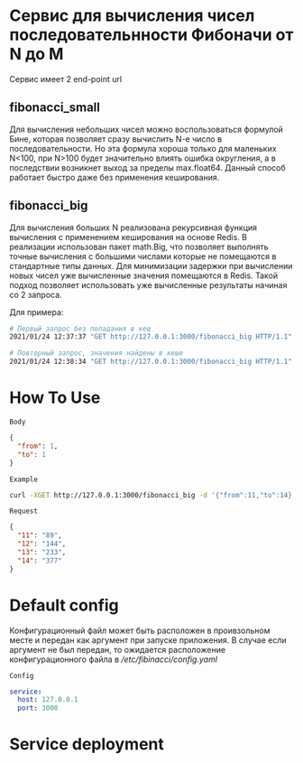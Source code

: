 # Сервис для вычисления чисел последовательнности Фибоначи от N до M

Сервис имеет 2 end-point url

## fibonacci_small
Для вычисления небольших чисел можно воспользоваться формулой Бине,
которая позволяет сразу вычислить N-e число в последовательности.
Но эта формула хороша только для маленьких N<100, при N>100 будет
значительно влиять ошибка округления, а в последствии возникнет выход
за пределы max.float64. Данный способ работает быстро даже без применения
кеширования.

## fibonacci_big
Для вычисления больших N реализована рекурсивная функция вычисления
с применением кеширования на основе Redis.
В реализации использован пакет math.Big, что позволяет выполнять
точные вычисления с большими числами которые не помещаются в стандартные типы
данных.
Для минимизации задержки при вычислении новых чисел уже вычисленные
значения помещаются в Redis. Такой подход позволяет использовать уже
вычисленные результаты начиная со 2 запроса.

Для примера:
```bash
# Первый запрос без попадания в кеш
2021/01/24 12:37:37 "GET http://127.0.0.1:3000/fibonacci_big HTTP/1.1" from 127.0.0.1:51953 - 200 42794B in 7.153471666s

# Повторный запрос, значения найдены в кеше
2021/01/24 12:38:34 "GET http://127.0.0.1:3000/fibonacci_big HTTP/1.1" from 127.0.0.1:56637 - 200 42794B in 1.621323189s

```

# How To Use

`Body`

```json
{
  "from": 1,
  "to": 1 
}
```
`Example`

```bash
curl -XGET http://127.0.0.1:3000/fibonacci_big -d '{"from":11,"to":14}' -H "Content-Type: application/json"
```

`Request`

```json
{
  "11": "89",
  "12": "144",
  "13": "233",
  "14": "377"
}
```

# Default config

Конфигурационный файл может быть расположен в проивзольном месте и
передан как аргумент при запуске приложения. В случае если аргумент не был
передан, то ожидается расположение конфигурационного файла в */etc/fibinacci/config.yaml*

`Config`

```yaml
service:
  host: 127.0.0.1
  port: 3000
```

# Service deployment
